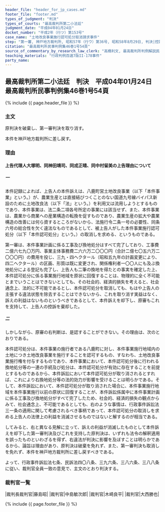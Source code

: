 ```yaml
---
header_file: "header_for_jp_cases.md"
footer_file: "footer.md"
types_of_judgment: "判決"
types_of_courts: "最高裁判所第二小法廷"
judgment_date: "平成04年01月24日"
docket_number: "平成2年（行ツ）第153号"
case_name: "土地改良事業施行認可処分取消請求事件"
step: "第一審, 神戸地方裁判所, 昭和57年（行ウ）第36号, 昭和58年8月29日, 判決|控訴審, 大阪高等裁判所, 昭和58年（行コ）第41号, 昭和59年8月30日, 判決|上告審, 最高裁判所第一小法廷, 昭和59年（行ツ）第318号, 昭和61年2月13日, 判決|差戻第一審, 神戸地方裁判所, 昭和61年（行ウ）第6号, 平成2年2月21日, 判決|差戻控訴審, 大阪高等裁判所, 平成2年（行コ）第21号, 平成2年6月28日, 判決"
citation: "最高裁判所民事判例集46巻1号54頁"
source_of_commentary_by_research_law_clerk: "高橋利文, 最高裁判所判例解説民事篇平成4年度28頁"
teaching_materials: "行政判例百選7版II-178事件"
party_name:
---
```


## 最高裁判所第二小法廷　判決　平成04年01月24日　最高裁判所民事判例集46巻1号54頁

{% include {{ page.header_file }}  %}




### 主文



原判決を破棄し、第一審判決を取り消す。

本件を神戸地方裁判所に差し戻す。





### 理由



#### 上告代理人大塚明、同神田靖司、同戎正晴、同中村留美の上告理由について

##### 一

本件記録によれば、上告人の本件訴えは、八鹿町営土地改良事業（以下「本件事業」という。）が、農業生産とは直接結びつくことのない国道九号線バイパス新設のために土地改良法（以下「法」という。）を利用又は流用しようとするものであり、本件事業は、法二条二項各号所定の事業には該当せず、また、本件事業は、農業から商業への産業構造の転換を促すものであり、農業生産の拡大や農業構造の改善には何ら資するところがないから、法施行令二条一号の必要性、同条六号の総合性を欠く違法なものであるとして、被上告人がした本件事業施行認可処分（以下「本件認可処分」という。）の取消しを求める、というものである。

第一審は、本件事業計画に係る工事及び換地処分はすべて完了しており、工事費二億六七九〇万円、事業主体事務費二六六万二〇〇〇円（合計二億七〇五六万二〇〇〇円）の費用を投じ、三九・四ヘクタール（昭和五九年の計画変更により、四二へクタール）の区画、形質は既に変更され、関係権利者一〇〇人にも及ぶ換地処分による登記も完了し、上告人も二筆の換地を得たとの事実を確定した上、本件認可処分に係る事業施行地域を原状に回復することは、物理的に全く不可能とまでいうことはできないとしても、その社会的、経済的損失を考えると、社会通念上、法的に不可能であるとし、本件認可処分を取消しても、もはや上告人の主張する違法状態を除去することはできないから、これを取り消す実益はなく、訴えの利益はないものというべきであるとして、本件訴えを却下し、原審もこれを支持して、上告人の控訴を棄却した。

##### 二

しかしながら、原審の右判断は、是認することができない。その理由は、次のとおりである。

本件認可処分は、本件事業の施行者である八鹿町に対し、本件事業施行地域内の土地につき土地改良事業を施行することを認可するもの、すなわち、土地改良事業施行権を付与するものであり、本件事業において、本件認可処分後に行われる換地処分等の一連の手続及び処分は、本件認可処分が有効に存在することを前提とするものであるから、本件訴訟において本件認可処分が取り消されるとすれば、これにより右換地処分等の法的効力が影響を受けることは明らかである。そして、本件訴訟において、本件認可処分が取り消された場合に、本件事業施行地域を本件事業施行以前の原状に回復することが、本件訴訟係属中に本件事業計画に係る工事及び換地処分がすべて完了したため、社会的、経済的損失の観点からみて、社会通念上、不可能であるとしても、右のような事情は、行政事件訴訟法三一条の適用に関して考慮されるべき事柄であって、本件認可処分の取消しを求める上告人の法律上の利益を消滅させるものではないと解するのが相当である。

してみると、右と異なる見解に立って、訴えの利益が消滅したものとして本件訴えを却下した第一審判決及びこれを支持した原判決は、いずれも法令の解釈適用を誤ったものといわざるを得ず、右違法が判決に影響を及ぼすことは明らかであるから、論旨は理由があり、原判決は破棄を免れず、また、第一審判決も取消しを免れず、本件を神戸地方裁判所に差し戻すべきである。

よって、行政事件訴訟法七条、民訴法四〇八条、三九六条、三八六条、三八八条に従い、裁判官全員一致の意見で、主文のとおり判決する。

### 裁判官一覧

|裁判長裁判官|藤島昭|
|裁判官|中島敏次郎|
|裁判官|木崎良平|
|裁判官|大西勝也|






{% include {{ page.footer_file }}  %}
